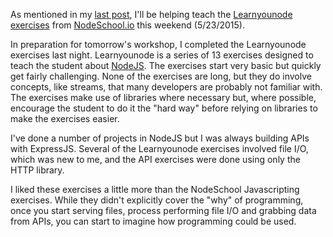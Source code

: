 As mentioned in my [last post](http://gwmccull.github.io/2015/05/20/nodeschool-javascripting/), I'll be helping  teach the 
[Learnyounode exercises](https://github.com/workshopper/learnyounode) from [NodeSchool.io](http://nodeschool.io/) this weekend (5/23/2015). 

In preparation for tomorrow's workshop, I completed the Learnyounode exercises last night.  Learnyounode is a series 
of 13 exercises designed to teach the student about [NodeJS](https://nodejs.org/).  The exercises start very basic
but quickly get fairly challenging.  None of the exercises are long, but they do involve concepts, like streams,
that many developers are probably not familiar with.  The exercises make use of libraries where necessary but, where possible,
encourage the student to do it the "hard way" before relying on libraries to make the exercises easier.

I've done a number of projects in NodeJS but I was always building APIs with ExpressJS.  Several of the Learnyounode exercises
involved file I/O, which was new to me, and the API exercises were done using only the HTTP library.

I liked these exercises a little more than the NodeSchool Javascripting exercises.  While they didn't explicitly cover
the "why" of programming, once you start serving files, process performing file I/O and grabbing data from APIs, you can
start to imagine how programming could be used.